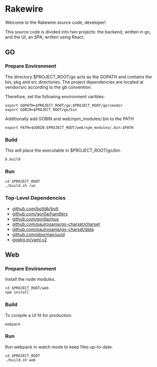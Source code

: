 # Rakewire

Welcome to the Rakewire source code, developer!

This source code is divided into two projects: the backend, written in go, and the UI, an SPA, written using React.

## GO

### Prepare Environment

The directory $PROJECT_ROOT/go acts as the GOPATH and contains the bin, pkg and src directories.
The project dependencies are located at vendor/src according to the gb convention.

Therefore, set the following environment varibles:

	export GOPATH=$PROJECT_ROOT/go:$PROJECT_ROOT/go/vendor
	export GOBIN=$PROJECT_ROOT/go/bin

Additionally add GOBIN and web/npm_modules/.bin to the PATH

	export PATH=$GOBIN:$PROJECT_ROOT/web/npm_modules/.bin:$PATH

### Build

This will place the executable in $PROJECT_ROOT/go/bin

	b.build

### Run

	cd $PROJECT_ROOT
	./build.sh run

### Top-Level Dependencies

 - [github.com/boltdb/bolt](https://github.com/boltdb/bolt)
 - [github.com/gorilla/handlers](https://github.com/gorilla/handlers)
 - [github.com/gorilla/mux](https://github.com/gorilla/mux)
 - [github.com/paulrosania/go-charset/charset](https://github.com/paulrosania/go-charset/charset)
 - [github.com/paulrosania/go-charset/data](https://github.com/paulrosania/go-charset/data)
 - [github.com/pborman/uuid](https://github.com/pborman/uuid)
 - [gopkg.in/yaml.v2](https://gopkg.in/yaml.v2)

## Web

### Prepare Environment

Install the node modules.

	cd $PROJECT_ROOT/web
	npm install

### Build

To compile a UI fit for production.

	webpack

### Run

Run webpack in watch mode to keep files up-to-date.

	cd $PROJECT_ROOT
	./build.sh web
